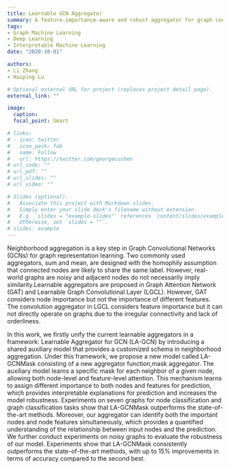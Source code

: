 ```yaml
---
title: Learnable GCN Aggregator 
summary: A feature-importance-aware and robust aggregator for graph convolutional networks (GCNs)
tags:
- Graph Machine Learning
- Deep Learning
- Interpretable Machine Learning
date: "2020-10-01"

authors:
- Li Zhang
- Haiping Lu

# Optional external URL for project (replaces project detail page).
external_link: ""

image:
  caption: 
  focal_point: Smart

# links:
# - icon: twitter
#   icon_pack: fab
#   name: Follow
#   url: https://twitter.com/georgecushen
# url_code: ""
# url_pdf: ""
# url_slides: ""
# url_video: ""

# Slides (optional).
#   Associate this project with Markdown slides.
#   Simply enter your slide deck's filename without extension.
#   E.g. `slides = "example-slides"` references `content/slides/example-slides.md`.
#   Otherwise, set `slides = ""`.
# slides: example
---
```


Neighborhood aggregation is a key step in Graph Convolutional Networks (GCNs) for graph representation learning. Two commonly used aggregators, sum and mean, are designed with the homophily assumption that connected nodes are likely to share the same label. However, real-world graphs are noisy and adjacent nodes do not necessarily imply similarity.Learnable aggregators are proposed in Graph Attention Network (GAT) and Learnable Graph Convolutional Layer (LGCL). However, GAT considers node importance but not the importance of different features. The convolution aggregator in LGCL considers feature importance but it can not directly operate on graphs due to the irregular connectivity and lack of orderliness. 

In this work, we firstly unify the current learnable aggregators in a framework: Learnable Aggregator for GCN (LA-GCN) by introducing a shared auxiliary model that provides a customized schema in neighborhood aggregation. Under this framework, we propose a new model called LA-GCNMask consisting of a new aggregator function,mask aggregator. The auxiliary model learns a specific mask for each neighbor of a given node, allowing both node-level and feature-level attention. This mechanism learns to assign different importance to both nodes and features for prediction, which provides interpretable explanations for prediction and increases the model robustness. Experiments on seven graphs for node classification and graph classification tasks show that LA-GCNMask outperforms the state-of-the-art methods. Moreover, our aggregator can identify both the important nodes and node features simultaneously, which provides a quantified understanding of the relationship between input nodes and the prediction. We further conduct experiments on noisy graphs to evaluate the robustness of our model. Experiments show that LA-GCNMask consistently outperforms the state-of-the-art methods, with up to 15% improvements in terms of accuracy compared to the second best.
